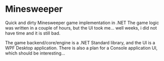 # Minesweeper
Quick and dirty Minesweeper game implementation in .NET
The game logic was written in a couple of hours, but the UI took me... well weeks, i did not have time and it is still bad.

The game backend/core/engine is a .NET Standard library, and the UI is a WPF Desktop application.
There is also a plan for a Console application UI, which should be interesting...
